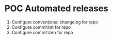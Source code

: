 # POC Automated releases

1. Configure conventional changelog for repo
1. Configure commitlint for repo
1. Configure commitizen for repo
